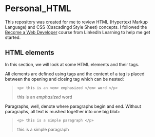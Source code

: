 # Personal_HTML

This repository was created for me to review HTML (Hypertext Markup Language) and CSS (Cascadingd Style Sheet) concepts. I followed the [Become a Web Developer](https://www.linkedin.com/learning/paths/become-a-web-developer?u=36758476) course from LinkedIn Learning to help me get started.

## HTML elements

In this section, we will look at some HTML elements and their tags. 

All elements are defined using tags and the content of a tag is placed between the opening and closing tag which can be nested:

> `<p> this is an <em> emphasized </em> word </p>` 
>  <p> this is an <em> emphasized </em> word </p>

Paragraphs, well, denote where paragraphs begin and end. Without paragraphs, all text is mushed together into one big blob:

> `<p> this is a simple paragraph </p>`
> <p> this is a simple paragraph </p>
